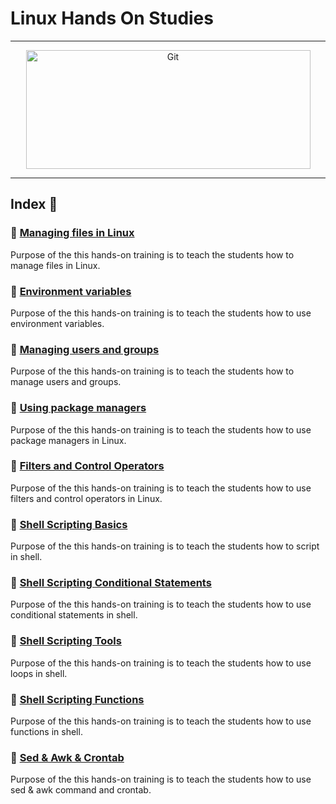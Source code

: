 Linux Hands On Studies
===============
<hr>
<p align="center">
	<img alt="Git" src="https://raw.githubusercontent.com/medipnegiz/linux_cheat_sheet/main/Img/linux.svg" height="190" width="455">
</p>
<hr>

## Index 📜
### 🔖 [Managing files in Linux](https://github.com/BekirKocabas/Linux-Hands_on/blob/main/1-Managing_files_in_Linux.md)
Purpose of the this hands-on training is to teach the students how to manage files in Linux.

### 🔖 [Environment variables](https://github.com/BekirKocabas/Linux-Hands_on/blob/main/2-Environment_variables.md)
Purpose of the this hands-on training is to teach the students how to use environment variables.

### 🔖 [Managing users and groups](https://github.com/BekirKocabas/Linux-Hands_on/blob/main/3-Managing_users_and_groups.md)
Purpose of the this hands-on training is to teach the students how to manage users and groups.

### 🔖 [Using package managers](https://github.com/BekirKocabas/Linux-Hands_on/blob/main/4-Using_package_managers.md)
Purpose of the this hands-on training is to teach the students how to use package managers in Linux.

### 🔖 [Filters and Control Operators](https://github.com/BekirKocabas/Linux-Hands_on/blob/main/5-Filters_and_Control_Operators.md)
Purpose of the this hands-on training is to teach the students how to use filters and control operators in Linux.

### 🔖 [Shell Scripting Basics](https://github.com/BekirKocabas/Linux-Hands_on/blob/main/6-Shell_Scripting_Basics.md)
Purpose of the this hands-on training is to teach the students how to script in shell.

### 🔖 [Shell Scripting Conditional Statements](https://github.com/BekirKocabas/Linux-Hands_on/blob/main/7-Shell_Scripting_Conditional_Statements.md)
Purpose of the this hands-on training is to teach the students how to use conditional statements in shell.

### 🔖 [Shell Scripting Tools](https://github.com/BekirKocabas/Linux-Hands_on/blob/main/8-Shell_Scripting_Tools.md)
Purpose of the this hands-on training is to teach the students how to use loops in shell.

### 🔖 [Shell Scripting Functions](https://github.com/BekirKocabas/Linux-Hands_on/blob/main/9-Shell_Scripting_Functions.md)
Purpose of the this hands-on training is to teach the students how to use functions in shell.

### 🔖 [Sed & Awk & Crontab](https://github.com/BekirKocabas/Linux-Hands_on/blob/main/10-Sed_awk_crontab.md)
Purpose of the this hands-on training is to teach the students how to use sed & awk command and crontab.
